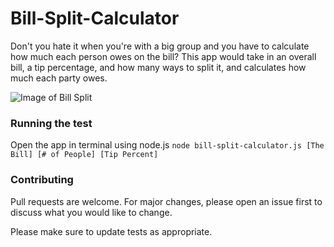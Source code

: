 # Bill-Split-Calculator
Don't you hate it when you're with a big group and you have to calculate how much each person owes on the bill? This app would take in an overall bill, a tip percentage, and how many ways to split it, and calculates how much each party owes.

![Image of Bill Split](https://encrypted-tbn0.gstatic.com/images?q=tbn:ANd9GcQ7E_63oxYLuGHw-_9O4lrtyPk6_kOGOIZbDWx7ESlEjKSNmdlL)

### Running the test
Open the app in terminal using node.js
`node bill-split-calculator.js [The Bill] [# of People] [Tip Percent]`


### Contributing
Pull requests are welcome. For major changes, please open an issue first to discuss what you would like to change.

Please make sure to update tests as appropriate.
